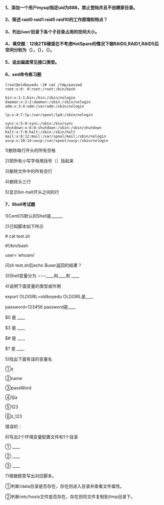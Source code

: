 #### 1、添加一个用户mysql指定uid为888，禁止登陆并且不创建家目录。

#### 2、简述 raid0 raid1 raid5 raid10的工作原理和特点？

#### 3、列出/usr/目录下各个子目录占用的空间大小。

#### 4、填空题：12块2TB硬盘在不考虑HotSpare的情况下做RAID0,RAID1,RAID5后空间分别为（），（），（）。

#### 5、说出磁盘常见接口类型。

#### 6、sed命令练习题

```
[root@oldboyedu ~]# cat /tmp/passwd
root:x:0: 0:root:/root:/bin/bash

bin:x:1:1:bin:/bin:/sbin/nologin
daemon:x:2:2:daemon:/sbin:/sbin/nologin
adm:x:3:4:adm:/var/adm:/sbin/nologin

lp:x:4:7:lp:/var/spool/lpd:/sbin/nologin

sync:x:5:0:sync:/sbin:/bin/sync
shutdown:x:6:0:shutdown:/sbin:/sbin/shutdown
halt:x:7:0:halt:/sbin:/sbin/halt
mail:x:8:12:mail:/var/spool/mail:/sbin/nologin
uucp:x:10:14:uucp:/var/spool/uucp:/sbin/nologin
```

1\)删除每行开头的所有空格

2\)把所有小写字母用括号（）括起来

3\)删除文件中的所有空行

4\)删除头三行

5\)显示bin-halt开头之间的行

#### 7、Shell考试题

1\)CentOS默认的Shell是\_\_\_\_\_\_

2\)已知脚本如下所示

\# cat test.sh 

\#!/bin/bash

user=\`whoami\`

问sh test.sh后echo $user返回的结果  ?

3\)Shell变量分为	¬¬¬\_\_\_\_和\_\_\_\_和 \_\_\_\_

4\)说明下面变量的类型或作用

export OLDGIRL=oldboyedu      OLDGIRL是\_\_\_\_

password=123456              password是\_\_\_\_

$0 是	\_\_\_\_

$3 是	\_\_\_\_

$\# 是	\_\_\_\_

$? 是	\_\_\_\_

5\)找出下面有误的变量名

①x

②name

③passWord

④1jia

⑤123

⑥z\_123

错误的：

6\)写出2个环境变量配置文件和1个目录

①	\_\_\_\_

②	\_\_\_\_

③	\_\_\_\_

7\)根据题意写出对应脚本。

①判断/data目录是否存在，存在则进入目录并查看文件属性。

②判断/etc/hosts文件是否存在，存在则将文件复制到/tmp目录下。

